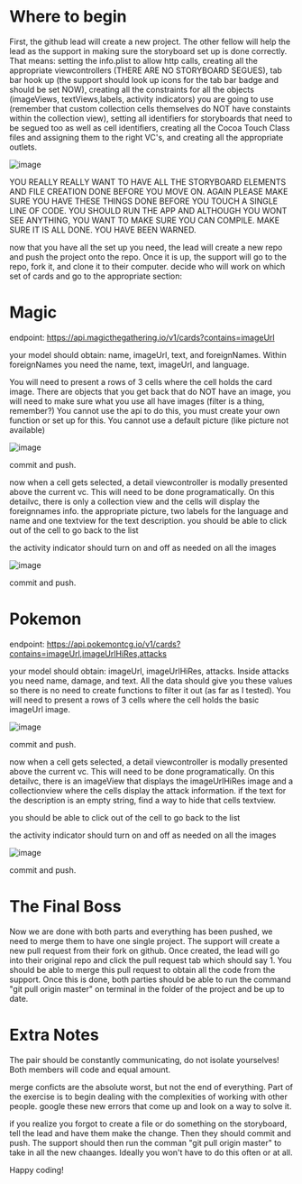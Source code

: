 # Where to begin

First, the github lead will create a new project. The other fellow will help the lead as the support in making sure the storyboard set up is done correctly. That means: setting the info.plist to allow http calls, creating all the appropriate viewcontrollers (THERE ARE NO STORYBOARD SEGUES), tab bar hook up (the support should look up icons for the tab bar badge and should be set NOW), creating all the constraints for all the objects (imageViews, textViews,labels, activity indicators) you are going to use (remember that custom collection cells themselves do NOT have constaints within the collection view), setting all identifiers for storyboards that need to be segued too as well as cell identifiers, creating all the Cocoa Touch Class files and assigning them to the right VC's, and creating all the appropriate outlets.

![image](https://drive.google.com/uc?export=view&id=1FWIytYIVVDPqtRmaZH5VUs49-HxfXgr4)

YOU REALLY REALLY WANT TO HAVE ALL THE STORYBOARD ELEMENTS AND FILE CREATION DONE BEFORE YOU MOVE ON. AGAIN PLEASE MAKE SURE YOU HAVE THESE THINGS DONE BEFORE YOU TOUCH A SINGLE LINE OF CODE. YOU SHOULD RUN THE APP AND ALTHOUGH YOU WONT SEE ANYTHING, YOU WANT TO MAKE SURE YOU CAN COMPILE. MAKE SURE IT IS ALL DONE. YOU HAVE BEEN WARNED.


now that you have all the set up you need, the lead will create a new repo and push the project onto the repo. Once it is up, the support will go to the repo, fork it, and clone it to their computer. decide who will work on which set of cards and go to the appropriate section:


# Magic

endpoint: https://api.magicthegathering.io/v1/cards?contains=imageUrl

your model should obtain: name, imageUrl, text, and foreignNames. Within foreignNames you need the name, text, imageUrl, and language.

You will need to present a rows of 3 cells where the cell holds the card image. There are objects that you get back that do NOT have an image, you will need to make sure what you use all have images (filter is a thing, remember?) You cannot use the api to do this, you must create your own function or set up for this. You cannot use a default picture (like picture not available)

![image](https://media.giphy.com/media/64avcXl2bRD48B9vAY/giphy.gif)

commit and push.

now when a cell gets selected, a detail viewcontroller is modally presented above the current vc. This will need to be done programatically. On this detailvc, there is only a collection view and the cells will display the foreignnames info. the appropriate picture, two labels for the language and name and one textview for the text description. you should be able to click out of the cell to go back to the list

the activity indicator should turn on and off as needed on all the images


![image](https://media.giphy.com/media/cmzoqNwYtPMByypRU0/giphy.gif)

commit and push.

# Pokemon

endpoint: https://api.pokemontcg.io/v1/cards?contains=imageUrl,imageUrlHiRes,attacks

your model should obtain: imageUrl, imageUrlHiRes, attacks. Inside attacks you need name, damage, and text. All the data should give you these values so there is no need to create functions to filter it out (as far as I tested). 
You will need to present a rows of 3 cells where the cell holds the basic imageUrl image.

![image](https://drive.google.com/uc?export=view&id=1kVsleWhUxr3brDocb3L-buQRYKR32SSq)


commit and push.

now when a cell gets selected, a detail viewcontroller is modally presented above the current vc. This will need to be done programatically. On this detailvc, there is an imageView that displays the imageUrlHiRes image and a collectionview where the cells display the attack information. if the text for the description is an empty string, find a way to hide that cells textview. 

you should be able to click out of the cell to go back to the list

the activity indicator should turn on and off as needed on all the images


![image](https://drive.google.com/uc?export=view&id=1qXABCKz1PQwbZEWoYiXvfdvgJN5H0ITw)

commit and push.


# The Final Boss

Now we are done with both parts and everything has been pushed, we need to merge them to have one single project. The support will create a new pull request from their fork on github. Once created, the lead will go into their original repo and click the pull request tab which should say 1. You should be able to merge this pull request to obtain all the code from the support. Once this is done, both parties should be able to run the command "git pull origin master" on terminal in the folder of the project and be up to date.


# Extra Notes
The pair should be constantly communicating, do not isolate yourselves! Both members will code and equal amount.

merge conficts are the absolute worst, but not the end of everything. Part of the exercise is to begin dealing with the complexities of working with other people. google these new errors that come up and look on a way to solve it. 

if you realize you forgot to create a file or do something on the storyboard, tell the lead and have them make the change. Then they should commit and push. The support should then run the comman "git pull origin master" to take in all the new chaanges. Ideally you won't have to do this often or at all.



Happy coding!
